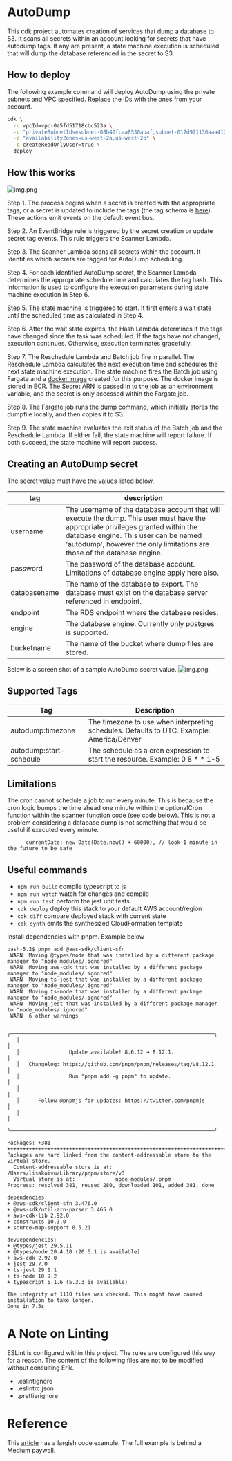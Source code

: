 # AutoDump

This cdk project automates creation of services that dump a database to S3. It scans all secrets within an account looking for secrets that have autodump tags. If any are present, a state machine execution is scheduled that will dump the database referenced in the secret to S3.

## How to deploy

The following example command will deploy AutoDump using the private subnets and VPC specified.
Replace the IDs with the ones from your account.

```bash
cdk \
  -c vpcId=vpc-0a5fd51718cbc523a \
  -c "privateSubnetIds=subnet-08b42fcaa8530abaf,subnet-017d971130aaa412a" \
  -c "availabilityZones=us-west-2a,us-west-2b" \
  -c createReadOnlyUser=true \
  deploy
```

## How this works

![img.png](img/dfd.png)


Step 1. The process begins when a secret is created with the appropriate tags, or a secret is updated to include the tags (the tag schema is [here](#supported-tags)). These actions emit events on the default event bus.

Step 2. An EventBridge rule is triggered by the secret creation or update secret tag events. This rule triggers the Scanner Lambda.

Step 3. The Scanner Lambda scans all secrets within the account. It identifies which secrets are tagged for AutoDump scheduling.

Step 4. For each identified AutoDump secret, the Scanner Lambda determines the appropriate schedule time and calculates the tag hash. This information is used to configure the execution parameters during state machine execution in Step 6.

Step 5. The state machine is triggered to start. It first enters a wait state until the scheduled time as calculated in Step 4. 

Step 6. After the wait state expires, the Hash Lambda determines if the tags have changed since the task was scheduled. If the tags have not changed, execution continues. Otherwise, execution terminates gracefully.

Step 7. The Reschedule Lambda and Batch job fire in parallel. The Reschedule Lambda calculates the next execution time and schedules the next state machine execution. The state machine fires the Batch job using Fargate and a [docker image](https://github.com/truemark/autodump-docker) created for this purpose. The docker image is stored in ECR. The Secret ARN is passed in to the job as an environment variable, and the secret is only accessed within the Fargate job.

Step 8. The Fargate job runs the dump command, which initially stores the dumpfile locally, and then copies it to S3.

Step 9. The state machine evaluates the exit status of the Batch job and the Reschedule Lambda. If either fail, the state machine will report failure. If both succeed, the state machine will report success. 

## Creating an AutoDump secret

The secret value must have the values listed below.

| tag          | description                                                                                                                                                                                                                                           | 
|--------------|-------------------------------------------------------------------------------------------------------------------------------------------------------------------------------------------------------------------------------------------------------|
| username     | The username of the database account that will execute the dump. This user must have the appropriate privileges granted within the database engine. This user can be named 'autodump', however the only limitations are those of the database engine. |
| password     | The password of the database account. Limitations of database engine apply here also.                                                                                                                                                                 |
| databasename | The name of the database to export. The database must exist on the database server referenced in endpoint.                                                                                                                                            |
| endpoint     | The RDS endpoint where the database resides.                                                                                                                                                                                                          |
| engine       | The database engine. Currently only postgres is supported.                                                                                                                                                                                            |
| bucketname   | The name of the bucket where dump files are stored.                                                                                                                                                                                                   |

Below is a screen shot of a sample AutoDump secret value.
![img.png](img/secret.png)

## Supported Tags

| Tag                     | Description                                                                                                        |
|-------------------------|--------------------------------------------------------------------------------------------------------------------|
| autodump:timezone       | The timezone to use when interpreting schedules. Defaults to UTC. Example: America/Denver                          |
| autodump:start-schedule | The schedule as a cron expression to start the resource. Example: 0 8 * * 1-5      

## Limitations
The cron cannot schedule a job to run every minute. This is because the cron logic bumps the time ahead one minute within the optionalCron function within the scanner function code (see code below). This is not a problem considering a database dump is not something that would be useful if executed every minute. 

```
      currentDate: new Date(Date.now() + 60000), // look 1 minute in the future to be safe
```

## Useful commands

-   `npm run build` compile typescript to js
-   `npm run watch` watch for changes and compile
-   `npm run test` perform the jest unit tests
-   `cdk deploy` deploy this stack to your default AWS account/region
-   `cdk diff` compare deployed stack with current state
-   `cdk synth` emits the synthesized CloudFormation template

Install dependencies with pnpm. Example below

```agsl
bash-5.2$ pnpm add @aws-sdk/client-sfn
 WARN  Moving @types/node that was installed by a different package manager to "node_modules/.ignored"
 WARN  Moving aws-cdk that was installed by a different package manager to "node_modules/.ignored"
 WARN  Moving ts-jest that was installed by a different package manager to "node_modules/.ignored"
 WARN  Moving ts-node that was installed by a different package manager to "node_modules/.ignored"
 WARN  Moving jest that was installed by a different package manager to "node_modules/.ignored"
 WARN  6 other warnings

   ╭──────────────────────────────────────────────────────────────────╮
   │                                                                  │
   │                Update available! 8.6.12 → 8.12.1.                │
   │   Changelog: https://github.com/pnpm/pnpm/releases/tag/v8.12.1   │
   │                Run "pnpm add -g pnpm" to update.                 │
   │                                                                  │
   │      Follow @pnpmjs for updates: https://twitter.com/pnpmjs      │
   │                                                                  │
   ╰──────────────────────────────────────────────────────────────────╯

Packages: +381
++++++++++++++++++++++++++++++++++++++++++++++++++++++++++++++++++++++++++++++++++++++++++++++++++++++++++
Packages are hard linked from the content-addressable store to the virtual store.
  Content-addressable store is at: /Users/lisakoivu/Library/pnpm/store/v3
  Virtual store is at:             node_modules/.pnpm
Progress: resolved 381, reused 280, downloaded 101, added 381, done

dependencies:
+ @aws-sdk/client-sfn 3.476.0
+ @aws-sdk/util-arn-parser 3.465.0
+ aws-cdk-lib 2.92.0
+ constructs 10.3.0
+ source-map-support 0.5.21

devDependencies:
+ @types/jest 29.5.11
+ @types/node 20.4.10 (20.5.1 is available)
+ aws-cdk 2.92.0
+ jest 29.7.0
+ ts-jest 29.1.1
+ ts-node 10.9.2
+ typescript 5.1.6 (5.3.3 is available)

The integrity of 1110 files was checked. This might have caused installation to take longer.
Done in 7.5s

```

# A Note on Linting

ESLint is configured within this project. The rules are configured this way for a reason. The content of the following files are not to be modified without consulting Erik.

-   .eslintignore
-   .eslintrc.json
-   .prettierignore

# Reference

This [article](https://medium.com/tysonworks/manage-batch-jobs-with-aws-batch-1f91229b1b6e) has a largish code example. The full example is behind a Medium paywall.

